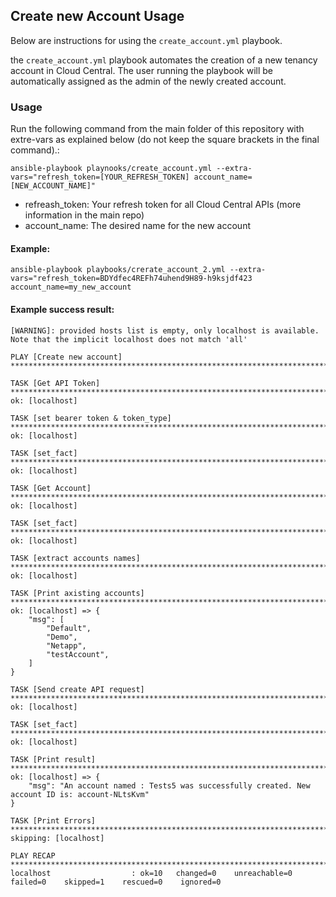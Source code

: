 ## Create new Account Usage
Below are instructions for using the `create_account.yml` playbook.

the `create_account.yml` playbook automates the creation of a new tenancy account in Cloud Central. 
The user running the playbook will be automatically assigned as the admin of the newly created account.

### Usage

Run the following command from the main folder of this repository with extre-vars as explained below (do not keep the square brackets in the final command).:

```
ansible-playbook playnooks/create_account.yml --extra-vars="refresh_token=[YOUR_REFRESH_TOKEN] account_name=[NEW_ACCOUNT_NAME]"
```
- refreash_token: Your refresh token for all Cloud Central APIs (more information in the main repo)
- account_name: The desired name for the new account

#### Example: 
```
ansible-playbook playbooks/crerate_account_2.yml --extra-vars="refresh_token=BDYdfec4REFh74uhend9H89-h9ksjdf423 account_name=my_new_account
```

#### Example success result:

```ShellSession
[WARNING]: provided hosts list is empty, only localhost is available. Note that the implicit localhost does not match 'all'

PLAY [Create new account] ***********************************************************************************************************

TASK [Get API Token] ****************************************************************************************************************
ok: [localhost]

TASK [set bearer token & token_type] ************************************************************************************************
ok: [localhost]

TASK [set_fact] *********************************************************************************************************************
ok: [localhost]

TASK [Get Account] ******************************************************************************************************************
ok: [localhost]

TASK [set_fact] *********************************************************************************************************************
ok: [localhost]

TASK [extract accounts names] *******************************************************************************************************
ok: [localhost]

TASK [Print axisting accounts] ******************************************************************************************************
ok: [localhost] => {
    "msg": [
        "Default",
        "Demo",
        "Netapp",
        "testAccount",
    ]
}

TASK [Send create API request] ******************************************************************************************************
ok: [localhost]

TASK [set_fact] *********************************************************************************************************************
ok: [localhost]

TASK [Print result] *****************************************************************************************************************
ok: [localhost] => {
    "msg": "An account named : Tests5 was successfully created. New account ID is: account-NLtsKvm"
}

TASK [Print Errors] *****************************************************************************************************************
skipping: [localhost]

PLAY RECAP **************************************************************************************************************************
localhost                  : ok=10   changed=0    unreachable=0    failed=0    skipped=1    rescued=0    ignored=0  
```


